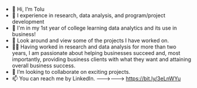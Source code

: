 - 👋    Hi, I’m Tolu
- 🌱    I experience in research, data analysis, and program/project development
- 🏫    I'm in my 1st year of college learning data analytics and its use in business!
- 👀    Look around and view some of the projects I have worked on.
- 👩💼 Having worked in research and data analysis for more than two years, I am passionate about helping businesses succeed and, most importantly, providing business clients with what they want and attaining overall business success.
- 💞️   I’m looking to collaborate on exciting projects.
- 📫   You can reach me by LinkedIn. --->---> https://bit.ly/3eLnWYu

<!---
teuniced/teuniced is a ✨ special ✨ repository because its `README.md` (this file) appears on your GitHub profile.
You can click the Preview link to take a look at your changes.
--->
